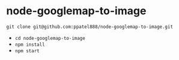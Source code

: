 # node-googlemap-to-image

 `git clone git@github.com:ppatel888/node-googlemap-to-image.git`
* `cd node-googlemap-to-image`
* `npm install`
* `npm start`
